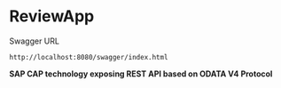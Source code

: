 # ReviewApp

Swagger URL

```
http://localhost:8080/swagger/index.html
```

**SAP CAP technology exposing REST API based on ODATA V4 Protocol**
